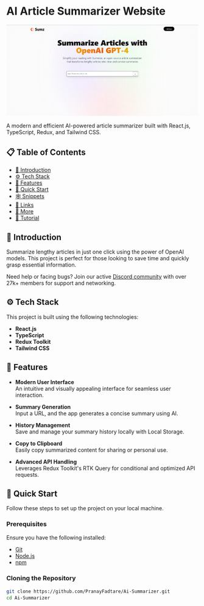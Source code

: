 # AI Article Summarizer Website

![Project Banner](./src/assets/website.png)

A modern and efficient AI-powered article summarizer built with React.js, TypeScript, Redux, and Tailwind CSS.


## 📋 Table of Contents

- [🤖 Introduction](#-introduction)
- [⚙️ Tech Stack](#️-tech-stack)
- [🔋 Features](#-features)
- [🤸 Quick Start](#-quick-start)
- [🕸️ Snippets](#️-snippets)
- [🔗 Links](#-links)
- [🚀 More](#-more)
- [🚨 Tutorial](#-tutorial)


## 🤖 Introduction

Summarize lengthy articles in just one click using the power of OpenAI models. This project is perfect for those looking to save time and quickly grasp essential information.

Need help or facing bugs? Join our active [Discord community](#) with over 27k+ members for support and networking.



## ⚙️ Tech Stack

This project is built using the following technologies:

- **React.js**
- **TypeScript**
- **Redux Toolkit**
- **Tailwind CSS**



## 🔋 Features

- **Modern User Interface**  
  An intuitive and visually appealing interface for seamless user interaction.

- **Summary Generation**  
  Input a URL, and the app generates a concise summary using AI.

- **History Management**  
  Save and manage your summary history locally with Local Storage.

- **Copy to Clipboard**  
  Easily copy summarized content for sharing or personal use.

- **Advanced API Handling**  
  Leverages Redux Toolkit's RTK Query for conditional and optimized API requests.


## 🤸 Quick Start

Follow these steps to set up the project on your local machine.

### Prerequisites

Ensure you have the following installed:

- [Git](https://git-scm.com/)
- [Node.js](https://nodejs.org/)
- [npm](https://www.npmjs.com/)

### Cloning the Repository

```bash
git clone https://github.com/PranayFadtare/Ai-Summarizer.git
cd Ai-Summarizer
